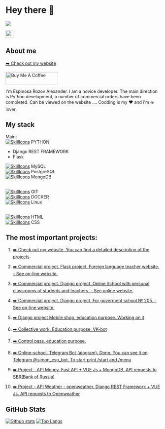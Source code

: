 

# Hey there :wave:

<img src="https://www.findmetechie.com/wp-content/uploads/2019/10/hiring-python-developers.jpg">
<p>
  <a href="https://www.linkedin.com/in/alexander-espinosa-rozov-b3b270121/"><img src="https://img.shields.io/badge/linkedin-%230077B5.svg?&style=for-the-badge&logo=linkedin&logoColor=white" height=25></a>
</p>

## About me

<p><a href="https://itespinosa.com/" target="_blank">➡️ Check out my website</a></p>
  <a href="#" target="_blank" rel="noreferrer nofollow">
      <img src="https://sun9-78.userapi.com/impg/3aEf0HBrQ0yU-ZmlyeM0cuBEQGfE5XFMo_Bzsw/SZvJ5dFvUUA.jpg?size=807x227&quality=95&sign=e6e3edf0edd7c987f2f6f6a147a458b1&type=album" alt="Buy Me A Coffee" height="40" width="170" >
    </a>

I'm Espinosa Rozov Alexander. I am a novice developer. The main direction is Python development, a number of commercial orders have been completed. Can be viewed on the website .... Codding is my :heart: and i'm :coffee: lover. 

## My stack
Main:<br/>
[![SkillIcons](https://skillicons.dev/icons?i=python)](https://skillicons.dev) PYTHON <br/>
- Django REST FRAMEWORK<br/>
- Flask<br/>

[![SkillIcons](https://skillicons.dev/icons?i=mysql)](https://skillicons.dev) MySQL <br/>
[![SkillIcons](https://skillicons.dev/icons?i=postgres)](https://skillicons.dev) PostgreSQL <br/>
[![SkillIcons](https://skillicons.dev/icons?i=mongodb)](https://skillicons.dev) MongoDB <br/><br/>

[![SkillIcons](https://skillicons.dev/icons?i=git)](https://skillicons.dev) GIT <br/>
[![SkillIcons](https://skillicons.dev/icons?i=docker)](https://skillicons.dev) DOCKER <br/>
[![SkillIcons](https://skillicons.dev/icons?i=linux)](https://skillicons.dev) Linux <br/><br/>

[![SkillIcons](https://skillicons.dev/icons?i=html)](https://skillicons.dev) HTML <br/>
[![SkillIcons](https://skillicons.dev/icons?i=css)](https://skillicons.dev) CSS <br/>

## The most important projects:
1. <p><a href="https://itespinosa.com/" target="_blank">➡️ Check out my website. You can find a detailed description of the projects</a></p>
2. <p><a href="https://github.com/ERAalex/PREVIEW_project_site_buisness_card_Maria-">➡️ Сommercial project. Flask project. Foreign language teacher website. </a><a href="https://espinosamaria.ru/"> - See on-line website.</a></p>
4. <p><a href="https://github.com/ERAalex/PREVIEW_project_Online_it_school">➡️ Сommercial project. Django project. Online School with personal classrooms of students and teachers.  </a><a href="https://edu.gym205.ru/"> - See online website.</a></p>
5. <p><a href="https://github.com/ERAalex/PREVIEW_project_205_kafedra_website">➡️ Сommercial project. Django project. For goverment school № 205. </a><a href="http://school.gym205.ru/"> - See on-line website.</a></p>
6. <p><a href="https://github.com/ERAalex/project_Web_Site_Mobiles">➡️ Django project Mobile shop, education purpose. Working on it</a></p>
7. <p><a href="https://github.com/ERAalex/Netology_Collective_work">➡️ Collective work. Education purpose. VK-bot</a></p>
8. <p><a href="https://github.com/ERAalex/PREVIEW_QRcode_employee/blob/main/README.md">➡️ Control pass, education purpose.</a></p>
9. <p><a href="https://telegram.me/simon_esp_bot">➡️ Online-school. Telegram Bot (aiogram). Done. You can see it on Telegram @simon_esp_bot. To start print /start and /menu</a></p>
10. <p><a href="https://github.com/ERAalex/ERA_Fast_API_course_money">➡️ Project - API Money. Fast API + VUE Js + MongoDB. API requests to SBR(Bank of Russia)</a></p>
11. <p><a href="https://github.com/ERAalex/ERA_Weather_Api_app">➡️ Project - API Weather - openweather. Django REST Framework + VUE Js. API requests to Openweather</a></p>







<h2>GitHub Stats</h2>

<a href="#">![Github stats](https://github-readme-stats.vercel.app/api?username=ERAalex&theme=blueberry&count_private=true&hide_border=true&line_height=20)</a>
<a href="#">![Top Langs](https://github-readme-stats.vercel.app/api/top-langs/?username=ERAalex&layout=compact&theme=blueberry&count_private=true&hide_border=true)</a>





